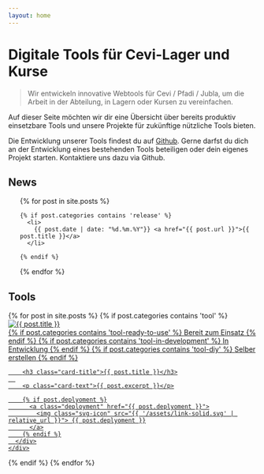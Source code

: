 ```yaml
---
layout: home
---
```



# Digitale Tools für Cevi-Lager und Kurse

> Wir entwickeln innovative Webtools für Cevi / Pfadi / Jubla, um die Arbeit in der
Abteilung, in Lagern oder Kursen zu vereinfachen.


Auf dieser Seite möchten wir dir eine Übersicht über bereits produktiv einsetzbare Tools und unsere Projekte für zukünftige nützliche Tools bieten.

Die Entwicklung unserer Tools findest du auf [Github](https://github.com/cevi). Gerne darfst du dich an der Entwicklung eines bestehenden Tools beteiligen oder dein eigenes Projekt starten. Kontaktiere uns dazu via Github.

## News
<ul>
  {% for post in site.posts %}

    {% if post.categories contains 'release' %}
      <li>
        {{ post.date | date: "%d.%m.%Y"}} <a href="{{ post.url }}">{{ post.title }}</a>
      </li>

    {% endif %}
  {% endfor %}
</ul>

## Tools
<!-- create a flexbox grid (3 columns) with all posts from the category "tools", and create bootstrap-card like cards in pure html. -->
<div id="tools">
<div class="row">
{% for post in site.posts %}
  {% if post.categories contains 'tool' %}
<div class="column">
<a href="{{ post.url }}">
  <div class="card">
    <div class="card-body">
      <div class="img-holder"><img src="{{ post.image }}" alt="{{ post.title }}"></div>
      <div class="text-holder">
        {% if post.categories contains 'tool-ready-to-use' %}
          <span class="badge badge-ready-to-use">Bereit zum Einsatz</span>
        {% endif %}
        {% if post.categories contains 'tool-in-development' %}
          <span class="badge badge-in-development">In Entwicklung</span>
        {% endif %}
        {% if post.categories contains 'tool-diy' %}
          <span class="badge badge-diy">Selber erstellen</span>
        {% endif %}

        <h3 class="card-title">{{ post.title }}</h3>
      
        <p class="card-text">{{ post.excerpt }}</p>

        {% if post.deplyoment %}
          <a class="deployment" href="{{ post.deplyoment }}">
            <img class="svg-icon" src="{{ '/assets/link-solid.svg' | relative_url }}"> {{ post.deplyoment }}
          </a>
        {% endif %}
      </div>
    </div>
  </div>
</a>
</div>
  {% endif %}
{% endfor %}
</div>
</div>